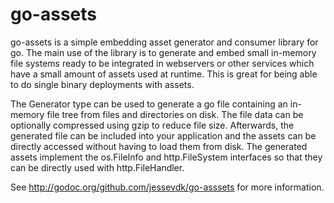 # go-assets
go-assets is a simple embedding asset generator and consumer library for go.
The main use of the library is to generate and embed small in-memory file
systems ready to be integrated in webservers or other services which have
a small amount of assets used at runtime. This is great for being able to do
single binary deployments with assets.

The Generator type can be used to generate a go file containing an in-memory
file tree from files and directories on disk. The file data can be optionally
compressed using gzip to reduce file size. Afterwards, the generated file
can be included into your application and the assets can be directly accessed
without having to load them from disk. The generated assets implement
the os.FileInfo and http.FileSystem interfaces so that they can be directly
used with http.FileHandler.

See http://godoc.org/github.com/jessevdk/go-asssets for more information.
